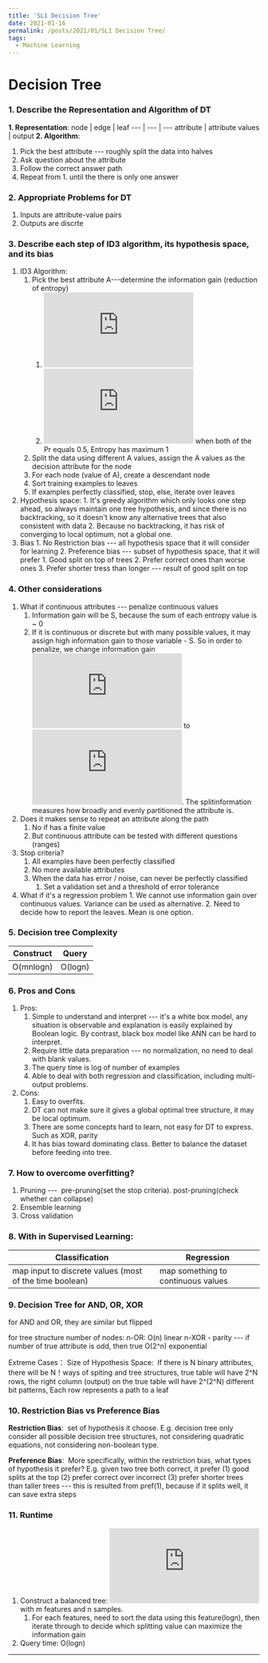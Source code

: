 ```yaml
---
title: 'SL1 Decision Tree'
date: 2021-01-16
permalink: /posts/2021/01/SL1 Decision Tree/
tags:
  - Machine Learning
---
```




Decision Tree
======

### 1. Describe the Representation and Algorithm of DT
**1. Representation**: 
node | edge | leaf
--- | --- | --- 
attribute | attribute values | output
**2. Algorithm**:
1. Pick the best attribute --- roughly split the data into halves
2. Ask question about the attribute
3. Follow the correct answer path
4. Repeat from 1. until the there is only one answer

### 2. Appropriate Problems for DT
1. Inputs are attribute-value pairs
2. Outputs are discrte

### 3. Describe each step of ID3 algorithm, its hypothesis space, and its bias
1. ID3 Algorithm:
	1. Pick the best attribute A---determine the information gain (reduction of entropy) 
      	1. ![](https://latex.codecogs.com/gif.latex?%5Cinline%20Gain%28S%2CA%29%20%3D%20Entropy%28S%29-%5Csum%20_%7Bv%7D%28%5Cfrac%7BS_%7Bv%7D%7D%7BS%7D*Entropy%28S_%7Bv%7D%29%29)
      	2. ![](https://latex.codecogs.com/gif.latex?%5Cinline%20Entropy%28S%29%20%3D%20-%5Csum_%7Bv%7DPr%28v%29%20*%20log%28v%29) when both of the Pr equals 0.5, Entropy has maximum 1
    2. Split the data using different A values, assign the A values as the decision attribute for the node
    3. For each node (value of A), create a descendant node
    4. Sort training examples to leaves
    5. If examples perfectly classified, stop, else, iterate over leaves
2. Hypothesis space:
		1. It's greedy algorithm which only looks one step ahead, so always maintain one tree hypothesis, and since there is no backtracking, so it doesn't know any alternative trees that also consistent with data
		2. Because no backtracking, it has risk of converging to local optimum, not a global one.
3. Bias
		1. No Restriction bias --- all hypothesis space that it will consider for learning
		2. Preference bias --- subset of hypothesis space, that it will prefer
			1. Good split on top of trees
			2. Prefer correct ones than worse ones
			3. Prefer shorter tress than longer --- result of good split on top
			
### 4. Other considerations
1. What if continuous attributes --- penalize continuous values
    1. Information gain will be S, because the sum of each entropy value is ~ 0
    2. If it is continuous or discrete but with many possible values, it may assign high information gain to those variable - S. So in order to penalize, we change information gain ![](https://latex.codecogs.com/gif.latex?%5Cinline%20Gain%28S%2CA%29) to ![](https://latex.codecogs.com/gif.latex?%5Cinline%20GainRatio%28S%2CA%29%20%3D%20%5Cfrac%7BGain%28S%2CA%29%7D%7BSplitInformation%28S%2CA%29%7D). The splitinformation measures how broadly and evenly partitioned the attribute is.
2. Does it makes sense to repeat an attribute along the path
    1. No if has a finite value
    2. But continuous attribute can be tested with different questions (ranges)
3. Stop criteria?
    1. All examples have been perfectly classified
    2. No more available attributes
    3. When the data has error / noise, can never be perfectly classified
    	1. Set a validation set and a threshold of error tolerance	
4. What if it's a regression problem
		1. We cannot use information gain over continuous values. Variance can be used as alternative.
		2. Need to decide how to report the leaves. Mean is one option.
		
### 5. Decision tree Complexity
Construct | Query
--- | ---
O(mnlogn) | O(logn)

	
### 6. Pros and Cons
1. Pros:
    1. Simple to understand and interpret --- it's a white box model, any situation is observable and explanation is easily explained by Boolean logic. By contrast, black box model like ANN can be hard to interpret.
    2. Require little data preparation --- no normalization, no need to deal with blank values.
    3. The query time is log of number of examples
    4. Able to deal with both regression and classification, including multi-output problems.
2. Cons:
    1. Easy to overfits. 
    2. DT can not make sure it gives a global optimal tree structure, it may be local optimum. 
    3. There are some concepts hard to learn, not easy for DT to express. Such as XOR, parity
    4. It has bias toward dominating class. Better to balance the dataset before feeding into tree.
		
### 7. How to overcome overfitting?
1. Pruning ---  pre-pruning(set the stop criteria). post-pruning(check whether can collapse)
2. Ensemble learning
3. Cross validation


### 8. With in Supervised Learning:
Classification | Regression
--- | ---
map input to discrete values (most of the time boolean) | map something to continuous values


### 9. Decision Tree for AND, OR, XOR
for AND and OR, they are similar but flipped

for tree structure number of nodes:
n-OR: O(n) linear
n-XOR - parity --- if number of true attribute is odd, then true
O(2^n) exponential 

Extreme Cases：
Size of Hypothesis Space: 
If there is N binary attributes, there will be N！ways of spiting and tree structures, true table will have 2^N rows, the right column (output) on the true table will have 2^(2^N) different bit patterns, Each row represents a path to a leaf


### 10. Restriction Bias vs Preference Bias
__Restriction Bias__:  set of hypothesis it choose. E.g. decision tree only consider all possible decision tree structures, not considering quadratic equations, not considering non-boolean type.

__Preference Bias__:  More specifically, within the restriction bias, what types of hypothesis it prefer? E.g. given two tree both correct, it prefer (1) good splits at the top (2) prefer correct over incorrect (3) prefer shorter trees than taller trees --- this is resulted from pref(1), because if it splits well, it can save extra steps


### 11. Runtime
1. Construct a balanced tree: ![](https://latex.codecogs.com/gif.latex?%5Cinline%20O%28m*n*log%28n%29%29) with m  features and n samples.
	1. For each features, need to sort the data using this feature(logn), then iterate through to decide which splitting value can maximize the information gain
2. Query time: O(logn)

------
